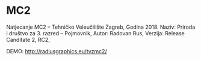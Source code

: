 # MC2
Natjecanje MC2 – Tehničko Veleučilište Zagreb,
Godina 2018.
Naziv: Priroda i društvo za 3. razred – Pojmovnik,
Autor: Radovan Rus,
Verzija: Release Canditate 2, RC2,

DEMO:
http://radiusgraphics.eu/tvzmc2/

